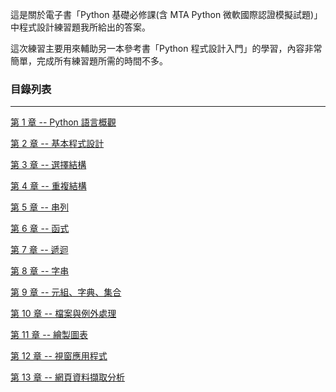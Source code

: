 這是關於電子書「Python 基礎必修課(含 MTA Python 微軟國際認證模擬試題)」中程式設計練習題我所給出的答案。

這次練習主要用來輔助另一本參考書「Python 程式設計入門」的學習，內容非常簡單，完成所有練習題所需的時間不多。

### 目錄列表 ###
---

[第 1 章 -- Python 語言概觀](/ch01/)

[第 2 章 -- 基本程式設計](/ch02/)

[第 3 章 -- 選擇結構](/ch03/)

[第 4 章 -- 重複結構](/ch04/)

[第 5 章 -- 串列](/ch05/)

[第 6 章 -- 函式](/ch06/)

[第 7 章 -- 遞迴](/ch07/)

[第 8 章 -- 字串](/ch08/)

[第 9 章 -- 元組、字典、集合](/ch09/)

[第 10 章 -- 檔案與例外處理](/ch10/)

[第 11 章 -- 繪製圖表](/ch11/)

[第 12 章 -- 視窗應用程式](/ch12/)

[第 13 章 -- 網頁資料擷取分析](/ch13/)
